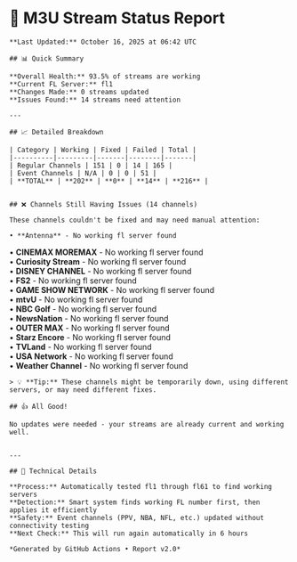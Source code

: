 # 🔧 M3U Stream Status Report
    
    **Last Updated:** October 16, 2025 at 06:42 UTC
    
    ## 📊 Quick Summary
    
    **Overall Health:** 93.5% of streams are working  
    **Current FL Server:** fl1  
    **Changes Made:** 0 streams updated  
    **Issues Found:** 14 streams need attention  
    
    ---
    
    ## 📈 Detailed Breakdown
    
    | Category | Working | Fixed | Failed | Total |
    |----------|---------|-------|--------|-------|
    | Regular Channels | 151 | 0 | 14 | 165 |
    | Event Channels | N/A | 0 | 0 | 51 |
    | **TOTAL** | **202** | **0** | **14** | **216** |
    
    
    ## ❌ Channels Still Having Issues (14 channels)
    
    These channels couldn't be fixed and may need manual attention:
    
    • **Antenna** - No working fl server found  
• **CINEMAX MOREMAX** - No working fl server found  
• **Curiosity Stream** - No working fl server found  
• **DISNEY CHANNEL** - No working fl server found  
• **FS2** - No working fl server found  
• **GAME SHOW NETWORK** - No working fl server found  
• **mtvU** - No working fl server found  
• **NBC Golf** - No working fl server found  
• **NewsNation** - No working fl server found  
• **OUTER MAX** - No working fl server found  
• **Starz Encore** - No working fl server found  
• **TVLand** - No working fl server found  
• **USA Network** - No working fl server found  
• **Weather Channel** - No working fl server found  

    > 💡 **Tip:** These channels might be temporarily down, using different servers, or may need different fixes.
    
    ## 👍 All Good!
    
    No updates were needed - your streams are already current and working well.
    
    
    ---
    
    ## 🔧 Technical Details
    
    **Process:** Automatically tested fl1 through fl61 to find working servers  
    **Detection:** Smart system finds working FL number first, then applies it efficiently  
    **Safety:** Event channels (PPV, NBA, NFL, etc.) updated without connectivity testing  
    **Next Check:** This will run again automatically in 6 hours  
    
    *Generated by GitHub Actions • Report v2.0*
    